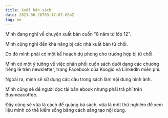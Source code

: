 ```yaml
---
title: Xuất bản sách
date: 2021-06-26T03:17:07.064Z
tag: me
---
```

Mình đang nghĩ về chuyện xuất bản cuốn "8 năm từ lớp 12".

Mình cũng nghĩ đến khả năng bị các nhà xuất bản từ chối.

Do đó mình phải có một kế hoạch dự phòng cho trường hợp bị từ chối.

Mình có một ý tưởng về việc phân phối cuốn sách dưới dạng các chương riêng lẻ trên newsletter, trang Facebook của Koogio và LinkedIn miễn phí.

Ngoài ra, mình sẽ sử dụng các câu trong sách làm nội dung hình ảnh.

Mình cũng sẽ để người đọc tải bản ebook nhưng phải trả phí trên Buymeacoffee.

Đây cũng sẽ vừa là cách để quảng bá sách, vừa là một thử nghiệm để xem liệu mình có thể kiếm sống bằng cách sáng tạo nội dung.